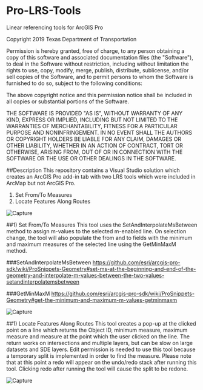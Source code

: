 # Pro-LRS-Tools
Linear referencing tools for ArcGIS Pro

Copyright 2019 Texas Department of Transportation

Permission is hereby granted, free of charge, to any person obtaining a copy of this software and associated documentation files (the "Software"), to deal in the Software without restriction, including without limitation the rights to use, copy, modify, merge, publish, distribute, sublicense, and/or sell copies of the Software, and to permit persons to whom the Software is furnished to do so, subject to the following conditions:

The above copyright notice and this permission notice shall be included in all copies or substantial portions of the Software.

THE SOFTWARE IS PROVIDED "AS IS", WITHOUT WARRANTY OF ANY KIND, EXPRESS OR IMPLIED, INCLUDING BUT NOT LIMITED TO THE WARRANTIES OF MERCHANTABILITY, FITNESS FOR A PARTICULAR PURPOSE AND NONINFRINGEMENT. IN NO EVENT SHALL THE AUTHORS OR COPYRIGHT HOLDERS BE LIABLE FOR ANY CLAIM, DAMAGES OR OTHER LIABILITY, WHETHER IN AN ACTION OF CONTRACT, TORT OR OTHERWISE, ARISING FROM, OUT OF OR IN CONNECTION WITH THE SOFTWARE OR THE USE OR OTHER DEALINGS IN THE SOFTWARE.

##Description
This repository contains a Visual Studio solution which creates an ArcGIS Pro add-in tab with two LRS tools which were included in ArcMap but not ArcGIS Pro. 
1) Set From/To Measures
2) Locate Features Along Routes 

![Capture](https://user-images.githubusercontent.com/37301006/55736326-b6764600-59e8-11e9-8ef1-f0bf75329c8c.PNG)


##1) Set From/To Measures
This tool uses the SetAndInterpolateMsBetween method to assign m-values to the selected m-enabled line. On selection change, the tool will also populate the from and to fields with the minimum and maximum measures of the selected line using the GetMinMaxM method.

###SetAndInterpolateMsBetween
https://github.com/esri/arcgis-pro-sdk/wiki/ProSnippets-Geometry#set-ms-at-the-beginning-and-end-of-the-geometry-and-interpolate-m-values-between-the-two-values-setandinterpolatemsbetween

###GetMinMaxM
https://github.com/esri/arcgis-pro-sdk/wiki/ProSnippets-Geometry#get-the-minimum-and-maximum-m-values-getminmaxm


![Capture](https://user-images.githubusercontent.com/37301006/55737032-16b9b780-59ea-11e9-86e3-4228f97af22c.PNG)


##1) Locate Features Along Routes
This tool creates a pop-up at the clicked point on a line which returns the Object ID, minimum measure, maximum measure and measure at the point which the user clicked on the line.  The return works on intersections and multiple layers, but can be slow on large datasets and SDE layers.  Edit permission is needed to use this tool because a temporary split is implemented in order to find the measure.  Please note that at this point a redo will appear on the undo/redo stack after running this tool.  Clicking redo after running the tool will cause the split to be redone.

![Capture](https://user-images.githubusercontent.com/37301006/55737427-c98a1580-59ea-11e9-837b-690db0ac984c.PNG)
